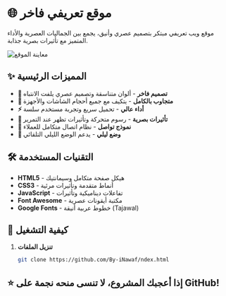 # 🌐 موقع تعريفي فاخر

موقع ويب تعريفي مبتكر بتصميم عصري وأنيق، يجمع بين الجماليات العصرية والأداء المتميز مع تأثيرات بصرية جذابة.

![معاينة الموقع](https://images.unsplash.com/photo-1467232004584-a241de8bcf5d?ixlib=rb-4.0.3&auto=format&fit=crop&w=1200&q=80)

## ✨ المميزات الرئيسية

- **🎨 تصميم فاخر** - ألوان متناسقة وتصميم عصري يلفت الانتباه
- **📱 متجاوب بالكامل** - يتكيف مع جميع أحجام الشاشات والأجهزة
- **⚡ أداء عالي** - تحميل سريع وتجربة مستخدم سلسة
- **🎯 تأثيرات بصرية** - رسوم متحركة وتأثيرات تظهر عند التمرير
- **📧 نموذج تواصل** - نظام اتصال متكامل للعملاء
- **🌙 وضع ليلي** - يدعم الوضع الليلي التلقائي

## 🛠 التقنيات المستخدمة

- **HTML5** - هيكل صفحة متكامل وسيمانتيك
- **CSS3** - أنماط متقدمة وتأثيرات مرئية
- **JavaScript** - تفاعلات ديناميكية وتأثيرات
- **Font Awesome** - مكتبة أيقونات عصرية
- **Google Fonts** - خطوط عربية أنيقة (Tajawal)

## 🚀 كيفية التشغيل

1. **تنزيل الملفات**
   ```bash
   git clone https://github.com/By-iNawaf/ndex.html


## ⭐ إذا أعجبك المشروع، لا تنسى منحه نجمة على GitHub!
